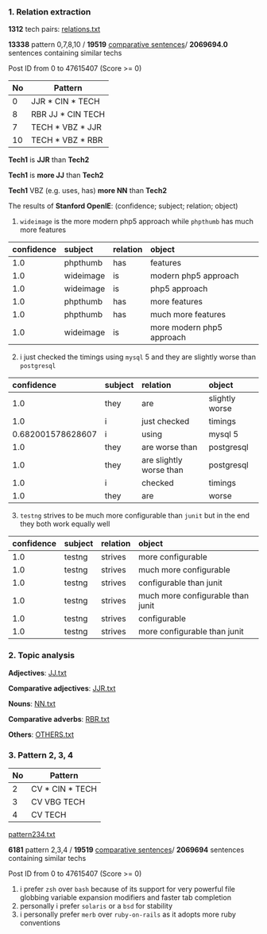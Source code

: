 ### 1. Relation extraction

**1312** tech pairs: [relations.txt](https://github.com/hy3440/diffSimilarTech/blob/master/relation/relations.txt)

**13338** pattern 0,7,8,10 / **19519** [comparative sentences](https://github.com/hy3440/diffSimilarTech/blob/master/relation/sentences.txt)/ **2069694.0** sentences containing similar techs

Post ID from 0 to 47615407 (Score >= 0)

| No   | Pattern           |
| ---- | ----------------- |
| 0    | JJR * CIN * TECH  |
| 8    | RBR JJ * CIN TECH |
| 7    | TECH * VBZ * JJR  |
| 10   | TECH * VBZ * RBR  |

**Tech1** is **JJR** than **Tech2**

**Tech1** is **more JJ** than **Tech2**

**Tech1** VBZ (e.g. uses, has) **more NN** than **Tech2**

The results of **Stanford OpenIE**: (confidence; subject; relation; object)

1. `wideimage` is the more modern php5 approach while `phpthumb` has much more features

| confidence | subject   | relation | object                    |
| :--------- | :-------- | :------- | :------------------------ |
| 1.0        | phpthumb  | has      | features                  |
| 1.0        | wideimage | is       | modern php5 approach      |
| 1.0        | wideimage | is       | php5 approach             |
| 1.0        | phpthumb  | has      | more features             |
| 1.0        | phpthumb  | has      | much more features        |
| 1.0        | wideimage | is       | more modern php5 approach |

2. i just checked the timings using `mysql` 5 and they are slightly worse than `postgresql`

| confidence        | subject | relation                | object         |
| :---------------- | :------ | :---------------------- | :------------- |
| 1.0               | they    | are                     | slightly worse |
| 1.0               | i       | just checked            | timings        |
| 0.682001578628607 | i       | using                   | mysql 5        |
| 1.0               | they    | are worse than          | postgresql     |
| 1.0               | they    | are slightly worse than | postgresql     |
| 1.0               | i       | checked                 | timings        |
| 1.0               | they    | are                     | worse          |

3. `testng` strives to be much more configurable than `junit` but in the end they both work equally well

| confidence | subject | relation | object                            |
| :--------- | :------ | :------- | :-------------------------------- |
| 1.0        | testng  | strives  | more configurable                 |
| 1.0        | testng  | strives  | much more configurable            |
| 1.0        | testng  | strives  | configurable than junit           |
| 1.0        | testng  | strives  | much more configurable than junit |
| 1.0        | testng  | strives  | configurable                      |
| 1.0        | testng  | strives  | more configurable than junit      |

### 2. Topic analysis

**Adjectives**: [JJ.txt](https://github.com/hy3440/diffSimilarTech/blob/master/relation/jj.txt)

**Comparative adjectives**: [JJR.txt](https://github.com/hy3440/diffSimilarTech/blob/master/relation/jjr.txt)

**Nouns**: [NN.txt](https://github.com/hy3440/diffSimilarTech/blob/master/relation/nn.txt)

**Comparative adverbs**: [RBR.txt](https://github.com/hy3440/diffSimilarTech/blob/master/relation/rbr.txt)

**Others**: [OTHERS.txt](https://github.com/hy3440/diffSimilarTech/blob/master/relation/other.txt)

### 3. Pattern 2, 3, 4

| No   | Pattern         |
| ---- | --------------- |
| 2    | CV * CIN * TECH |
| 3    | CV VBG TECH     |
| 4    | CV TECH         |

[pattern234.txt](https://github.com/hy3440/diffSimilarTech/blob/master/relation/pattern234.txt)

**6181** pattern 2,3,4 / **19519** [comparative sentences](https://github.com/hy3440/diffSimilarTech/blob/master/relation/sentences.txt)/ **2069694** sentences containing similar techs

Post ID from 0 to 47615407 (Score >= 0)

1. i prefer `zsh` over `bash` because of its support for very powerful file globbing variable expansion modifiers and faster tab completion
2. personally i prefer `solaris` or a `bsd` for stability
3. i personally prefer `merb` over `ruby-on-rails` as it adopts more ruby conventions